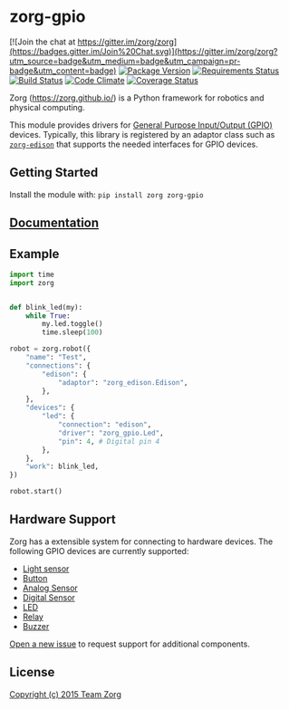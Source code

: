 # zorg-gpio

[![Join the chat at https://gitter.im/zorg/zorg](https://badges.gitter.im/Join%20Chat.svg)](https://gitter.im/zorg/zorg?utm_source=badge&utm_medium=badge&utm_campaign=pr-badge&utm_content=badge)
[![Package Version](https://img.shields.io/pypi/v/zorg-gpio.svg)](https://pypi.python.org/pypi/zorg-gpio/)
[![Requirements Status](https://requires.io/github/zorg/zorg-gpio/requirements.svg?branch=master)](https://requires.io/github/zorg/zorg-gpio/requirements/?branch=master)
[![Build Status](https://travis-ci.org/zorg/zorg-gpio.svg?branch=master)](https://travis-ci.org/zorg/zorg-gpio)
[![Code Climate](https://codeclimate.com/github/zorg/zorg-gpio/badges/gpa.svg)](https://codeclimate.com/github/zorg/zorg-gpio)
[![Coverage Status](https://coveralls.io/repos/github/zorg/zorg-gpio/badge.svg?branch=master)](https://coveralls.io/github/zorg/zorg-gpio?branch=master)

Zorg (https://zorg.github.io/) is a Python
framework for robotics and physical computing.

This module provides drivers for [General Purpose Input/Output (GPIO)](https://en.wikipedia.org/wiki/General_Purpose_Input/Output) devices. Typically, this library is registered by an adaptor class such as [`zorg-edison`](https://github.com/zorg/zorg-edison) that supports the needed interfaces for GPIO devices.

## Getting Started
Install the module with: `pip install zorg zorg-gpio`

## [Documentation](http://zorg-gpio.readthedocs.org/)

## Example
```python
import time
import zorg


def blink_led(my):
    while True:
        my.led.toggle()
        time.sleep(100)

robot = zorg.robot({
    "name": "Test",
    "connections": {
        "edison": {
            "adaptor": "zorg_edison.Edison",
        },
    },
    "devices": {
        "led": {
            "connection": "edison",
            "driver": "zorg_gpio.Led",
            "pin": 4, # Digital pin 4
        },
    },
    "work": blink_led,
})

robot.start()
```

## Hardware Support
Zorg has a extensible system for connecting to hardware devices.
The following GPIO devices are currently supported:

- [Light sensor](docs/light_sensor.md)
- [Button](docs/button.md)
- [Analog Sensor](docs/analog_sensor.md)
- [Digital Sensor](docs/digital_sensor.md)
- [LED](docs/led.md)
- [Relay](docs/relay.md)
- [Buzzer](docs/buzzer.md)

[Open a new issue](https://github.com/zorg/zorg-gpio/issues/new) to request support for additional components.

## License
[Copyright (c) 2015 Team Zorg](https://github.com/zorg/zorg/blob/master/LICENSE.md)
